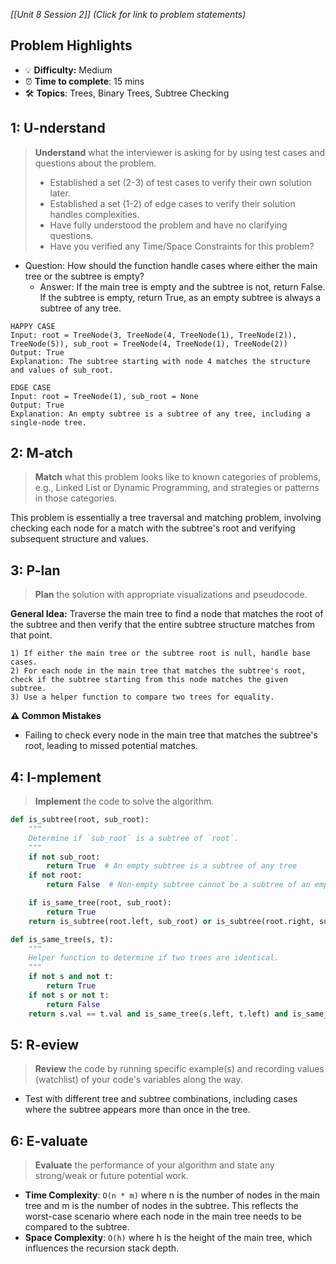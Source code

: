*[[Unit 8 Session 2]] (Click for link to problem statements)*

## Problem Highlights

* 💡 **Difficulty:** Medium
* ⏰ **Time to complete**: 15 mins
* 🛠️ **Topics**: Trees, Binary Trees, Subtree Checking
    
## 1: U-nderstand

> **Understand** what the interviewer is asking for by using test cases and questions about the problem.
> - Established a set (2-3) of test cases to verify their own solution later.
> - Established a set (1-2) of edge cases to verify their solution handles complexities.
> - Have fully understood the problem and have no clarifying questions.
> - Have you verified any Time/Space Constraints for this problem?

- Question: How should the function handle cases where either the main tree or the subtree is empty?
    - Answer: If the main tree is empty and the subtree is not, return False. If the subtree is empty, return True, as an empty subtree is always a subtree of any tree.

```
HAPPY CASE
Input: root = TreeNode(3, TreeNode(4, TreeNode(1), TreeNode(2)), TreeNode(5)), sub_root = TreeNode(4, TreeNode(1), TreeNode(2))
Output: True
Explanation: The subtree starting with node 4 matches the structure and values of sub_root.

EDGE CASE
Input: root = TreeNode(1), sub_root = None
Output: True
Explanation: An empty subtree is a subtree of any tree, including a single-node tree.
```

## 2: M-atch

> **Match** what this problem looks like to known categories of problems, e.g., Linked List or Dynamic Programming, and strategies or patterns in those categories.

This problem is essentially a tree traversal and matching problem, involving checking each node for a match with the subtree's root and verifying subsequent structure and values.

## 3: P-lan

> **Plan** the solution with appropriate visualizations and pseudocode.

**General Idea:** Traverse the main tree to find a node that matches the root of the subtree and then verify that the entire subtree structure matches from that point.

```
1) If either the main tree or the subtree root is null, handle base cases.
2) For each node in the main tree that matches the subtree's root, check if the subtree starting from this node matches the given subtree.
3) Use a helper function to compare two trees for equality.
```

**⚠️ Common Mistakes**

- Failing to check every node in the main tree that matches the subtree's root, leading to missed potential matches.

## 4: I-mplement

> **Implement** the code to solve the algorithm.

```python
def is_subtree(root, sub_root):
    """
    Determine if `sub_root` is a subtree of `root`.
    """
    if not sub_root:
        return True  # An empty subtree is a subtree of any tree
    if not root:
        return False  # Non-empty subtree cannot be a subtree of an empty tree

    if is_same_tree(root, sub_root):
        return True
    return is_subtree(root.left, sub_root) or is_subtree(root.right, sub_root)

def is_same_tree(s, t):
    """
    Helper function to determine if two trees are identical.
    """
    if not s and not t:
        return True
    if not s or not t:
        return False
    return s.val == t.val and is_same_tree(s.left, t.left) and is_same_tree(s.right, t.right)
```

## 5: R-eview

> **Review** the code by running specific example(s) and recording values (watchlist) of your code's variables along the way.

- Test with different tree and subtree combinations, including cases where the subtree appears more than once in the tree.

## 6: E-valuate

> **Evaluate** the performance of your algorithm and state any strong/weak or future potential work.

* **Time Complexity**: `O(n * m)` where n is the number of nodes in the main tree and m is the number of nodes in the subtree. This reflects the worst-case scenario where each node in the main tree needs to be compared to the subtree.
* **Space Complexity**: `O(h)` where h is the height of the main tree, which influences the recursion stack depth.

